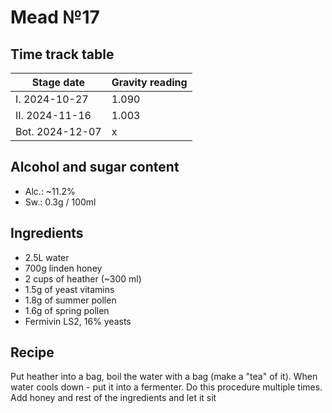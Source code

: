 # Mead №17

## Time track table

| Stage date | Gravity reading |
| ---------- | --------------- |
| I. 2024-10-27 | 1.090 |
| II. 2024-11-16 | 1.003 |
| Bot. 2024-12-07 | x |

## Alcohol and sugar content

- Alc.: ~11.2%
- Sw.: 0.3g / 100ml

## Ingredients

- 2.5L water
- 700g linden honey
- 2 cups of heather (~300 ml)
- 1.5g of yeast vitamins
- 1.8g of summer pollen
- 1.6g of spring pollen
- Fermivin LS2, 16% yeasts

## Recipe

Put heather into a bag, boil the water with a bag (make a "tea" of it). When water cools down - put it into a fermenter. Do this procedure multiple times. Add honey and rest of the ingredients and let it sit
